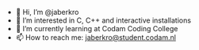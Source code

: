 - 👋 Hi, I’m @jaberkro
- 👀 I’m interested in C, C++ and interactive installations
- 🌱 I’m currently learning at Codam Coding College
- 📫 How to reach me: jaberkro@student.codam.nl

<!---

jaberkro/jaberkro is a ✨ special ✨ repository because its `README.md` (this file) appears on your GitHub profile.
You can click the Preview link to take a look at your changes.

--->
